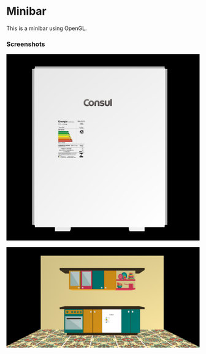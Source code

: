 # Minibar

This is a minibar using OpenGL.


### Screenshots

![Alt text](arte/Capturar.png?raw=true "Imagem 1")

![Alt text](arte/Capturar2.png?raw=true "Imagem 2")

